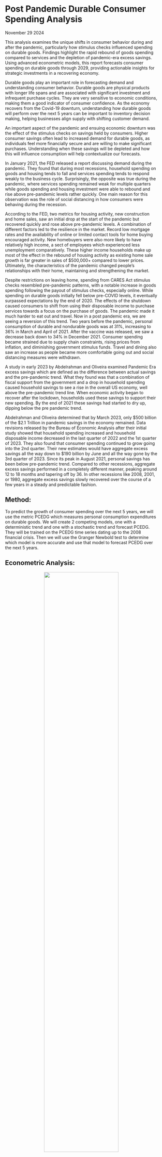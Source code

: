 # Post Pandemic Durable Consumer Spending Analysis


November 29 2024

This analysis examines the unique shifts in consumer behavior during and after the pandemic, particularly how stimulus checks influenced spending on durable goods. Findings highlight the rapid rebound of goods spending compared to services and the depletion of pandemic-era excess savings. Using advanced econometric models, this report forecasts consumer spending on durable goods through 2029, providing actionable insights for strategic investments in a recovering economy.

Durable goods play an important role in forecasting demand and understanding consumer behavior.  Durable goods are physical products with longer life spans and are associated with significant investment and infrequent purchase cycles.  They are very sensitive to economic conditions, making them a good indicator of consumer confidence.  As the economy recovers from the Covid-19 downturn, understanding how durable goods will perform over the next 5 years can be important to inventory decision making, helping businesses align supply with shifting customer demand.  

An important aspect of the pandemic and ensuing economic downturn was the effect of the stimulus checks on savings held by consumers.  Higher consumer savings often lead to increased demand for durable goods, as individuals feel more financially secure and are willing to make significant purchases.  Understanding when these savings will be depleted and how this will influence consumption will help contextualize our forecasts.  

In January 2021, the FED released a report discussing demand during the pandemic.  They found that during most recessions, household spending on goods and housing tends to fall and services spending tends to respond weakly to the business cycle.  Surprisingly, the opposite was true during the pandemic, where services spending remained weak for multiple quarters while goods spending and housing investment were able to rebound and rise above pre-pandemic levels rather quickly.  One main reason for this observation was the role of social distancing in how consumers were behaving during the recession.  

According to the FED, two metrics for housing activity, new construction and home sales, saw an initial drop at the start of the pandemic but recovered quickly and rose above pre-pandemic levels.  A combination of different factors led to the resilience in the market.  Record low mortgage rates and the availability of online or limited contact tools for home buying encouraged activity.  New homebuyers were also more likely to have relatively high income, a sect of employees which experienced less unemployment comparatively.  These higher income households make up most of the effect in the rebound of housing activity as existing home sale growth is far greater in sales of $500,000+ compared to lower prices.  Ultimately, the characteristics of the pandemic changed people’s relationships with their home, maintaining and strengthening the market.  

Despite restrictions on leaving home, spending from CARES Act stimulus checks resembled pre-pandemic patterns, with a notable increase in goods spending following the payout of stimulus checks, especially online. While spending on durable goods initially fell below pre-COVID levels, it eventually surpassed expectations by the end of 2020\.  The effects of the shutdown caused consumers to shift from using their disposable income to purchase services towards a focus on the purchase of goods.  The pandemic made it much harder to eat out and travel.  Now in a post pandemic era, we are seeing a reversion of this trend.  Two years before the pandemic, personal consumption of durable and nondurable goods was at 31%, increasing to 36% in March and April of 2021\.  After the vaccine was released, we saw a decrease back down to 34% in December 2021\.  Consumer spending became strained due to supply chain constraints, rising prices from inflation, and diminishing government stimulus funds.  Travel and dining also saw an increase as people became more comfortable going out and social distancing measures were withdrawn.  

A study in early 2023 by Abdelrahman and Oliveira examined Pandemic Era excess savings which are defined as the difference between actual savings and the pre-pandemic trend.  What they found was that a combination of fiscal support from the government and a drop in household spending caused household savings to see a rise in the overall US economy, well above the pre-pandemic trend line.  When economic activity began to recover after the lockdown, households used these savings to support their new spending.  By the end of 2021 these savings had started to dry up, dipping below the pre pandemic trend.  

Abdelrahman and Oliveira determined that by March 2023, only $500 billion of the $2.1 Trillion in pandemic savings in the economy remained. Data revisions released by the Bureau of Economic Analysis after their initial study showed that household spending increased and household disposable income decreased in the last quarter of 2022 and the 1st quarter of 2023\.  They also found that consumer spending continued to grow going into the 2nd quarter.  Their new estimates would have aggregate excess savings all the way down to $190 billion by June and all the way gone by the 3rd quarter of 2023\.  Since its peak in August 2021, personal savings has been below pre-pandemic trend.  Compared to other recessions, aggregate excess savings performed in a completely different manner, peaking around 12 to 18 months and tapering off by 36\.  In other recessions like 2008, 2001, or 1980, aggregate excess savings slowly recovered over the course of a few years in a steady and predictable fashion.  

## Method:


To predict the growth of consumer spending over the next 5 years, we will use the metric PCEDG which measures personal consumption expenditures on durable goods.  We will create 2 competing models, one with a deterministic trend and one with a stochastic trend and forecast PCEDG. They will be trained on the PCEDG time series dating up to the 2008 financial crisis.  Then we will use the Granger Newbold test to determine which model is more accurate and use that model to forecast PCEDG over the next 5 years.  



## Econometric Analysis:

<p align="center">
  <img src="https://github.com/chuckles023/Post-Pandemic-Durable-Consumer-Spending-Analysis/blob/main/images/pi31.png" width="70%">
</p>

 
**A graph of PCEDG (1984 \- Present)**  
**Unit: Billions of Dollars**  
**Frequency: Monthly**

| Dickey-Fuller Unit Root Test, Series LPCE Regression Run From 1984:05 to 2009:01 Observations        298 With intercept and trend With 3 lags chosen from 4 by AIC Null is unit root. Reject in left tail. Sig Level    Crit Value 1%(\*\*)         \-3.99236 5%(\*)          \-3.42635 10%            \-3.13610 T-Statistic     0.52263  | Dickey-Fuller Unit Root Test, Series DIFFPCE Regression Run From 1984:04 to 2009:01 Observations        299 With intercept and trend With 2 lags chosen from 4 by AIC Null is unit root. Reject in left tail. Sig Level    Crit Value 1%(\*\*)        \-3.9923 5%(\*)         \-3.4263 10%           \-3.1361 T-Statistic  \-14.4328\*\*  |
| :---- | :---- |

First we run a Dickey-Fuller Unit Root Test on 2 variables to determine if there is a unit root in the data.  LPCE takes the log of PCEDG to stabilize variance in the data.  DIFFPCE is the first difference of LPCE which further removes trends from the data.  The T statistic from the test on the left is 0.52263, greater than the critical value, so we fail to reject the null hypothesis of a unit root in the LPCE series.  We now know that the data has a stochastic trend.  The T statistic of the test on the right is \-14.4328, less than the critical value, so we reject the null hypothesis of a unit root.  We have removed the trend from the data.      

## Modeling Personal Consumption using a Deterministic Trend ARMA (3,3):

|  Box-Jenkins \- Estimation by LS Gauss-Newton NO CONVERGENCE IN 100 ITERATIONS LAST CRITERION WAS  0.0003008 TRY INCREASING ITERS OPTION Dependent Variable LPCE Monthly Data From 1984:01 To 2009:01 Usable Observations                       301 Degrees of Freedom                        293 Centered R^2                        0.9957698 R-Bar^2                             0.9956688 Uncentered R^2                      0.9999853 Mean of Dependent Variable       6.5286337876 Std Error of Dependent Variable  0.3860471760 Standard Error of Estimate       0.0254065885 Sum of Squared Residuals         0.1891299579 Log Likelihood                       682.4504 Durbin-Watson Statistic                2.0590 Q(36-6)                               24.9151 Significance Level of Q             0.7291489     Variable                        Coeff      Std Error      T-Stat      Signif \*\*\*\*\*\*\*\*\*\*\*\*\*\*\*\*\*\*\*\*\*\*\*\*\*\*\*\*\*\*\*\*\*\*\*\*\*\*\*\*\*\*\*\*\*\*\*\*\*\*\*\*\*\*\*\*\*\*\*\*\*\*\*\*\*\*\*\*\*\*\*\*\*\*\*\*\*\*\*\*\*\*\*\* 1\.  CONSTANT                        177.67946  11378.06246      0.01562  0.98755139 2\.  AR{1}                             0.89998      0.42986      2.09365  0.03715081 3\.  AR{2}                            \-0.13693      0.45329     \-0.30208  0.76280702 4\.  AR{3}                             0.23639      0.36665      0.64474  0.51960104 5\.  MA{1}                            \-0.31526      0.43410     \-0.72623  0.46827769 6\.  MA{2}                             0.07209      0.35221      0.20467  0.83797417 7\.  MA{3}                             0.00796      0.19433      0.04095  0.96736128 8\.  TREND                            \-0.04522      1.90340     \-0.02376  0.98106099 | Inverse Roots of AR and MA polynomials Absolute Value of MA Roots 1   0.077592 2   0.320262 3   0.320262 Absolute Value of AR Roots 1   0.486304 2   0.486304 3   0.999587 |
| :---- | :---- |

<p align="center">
  <img src = "https://github.com/chuckles023/Post-Pandemic-Durable-Consumer-Spending-Analysis/blob/main/images/pi32.png" width="45%">
  <img src = "https://github.com/chuckles023/Post-Pandemic-Durable-Consumer-Spending-Analysis/blob/main/images/pi33.png" width="45%">
</p>

The deterministic trend ARMA (3,3) model for the log of personal consumption expenditures (LPCE) demonstrates a strong overall fit, with an R2R2 of 0.9958. However, individual parameter significance is mixed:

* Trend Term: The coefficient (-0.04522) is not statistically significant (p=0.981p=0.981). 
* AR(1): Statistically significant (p=0.037p=0.037), indicating a relationship between current and previous periods.
* Other AR/MA Terms: Generally not significant, suggesting potential overfitting or issues in capturing underlying data dynamics. Despite high R2R2, the lack of significant coefficients raises concerns about the model's predictive power and robustness.

| ![][https://github.com/chuckles023/Post-Pandemic-Durable-Consumer-Spending-Analysis/blob/main/images/pi34.png] | Forecast Analysis for PCEFOR From 2009:02 to 2014:12 Mean Error                 \-0.0887747 Mean Absolute Error         0.0936523 Root Mean Square Error      0.1139442 Mean Square Error            0.012983 Theil's U                  153.145408 Mean Pct Error              \-0.012800 Mean Abs Pct Error           0.013504 Root Mean Square Pct Error   0.016431 Theil's Relative U         153.980148 Theil Inequality Measure     0.008164   Bias                       0.607007   Variance                   0.372274   Covariance                 0.020719  |
| :---- | :---- |

Forecast analysis reveals:

* Mean Absolute Error (MAE): 0.0937, indicating the model's average forecast error is small relative to the scale of LPCE.  
* Root Mean Square Error (RMSE): 0.1139, slightly larger, suggesting occasional larger deviations.  
* Theil's U (153.15): Very high, indicating poor relative performance compared to naive forecasting methods. While the deterministic trend model captures overall trends, its high forecast error variance and poor comparative performance suggest limited accuracy for long-term forecasting.

 

## Modeling Personal Consumption Expenditures using a Stochastic Trend ARIMA (1,1,3):

| Box-Jenkins \- Estimation by LS Gauss-Newton Convergence in    42 Iterations. Final criterion was  0.0000071 \<=  0.0000100 Dependent Variable LPCE, differenced 1 times Monthly Data From 1984:01 To 2009:01 Usable Observations                       301 Degrees of Freedom                        296 Centered R^2                        0.9956981 R-Bar^2                             0.9956399 Uncentered R^2                      0.9999851 Mean of Dependent Variable       6.5286337876 Std Error of Dependent Variable  0.3860471760 Standard Error of Estimate       0.0254910500 Sum of Squared Residuals         0.1923389145 Log Likelihood                       679.9183 Durbin-Watson Statistic                1.9915 Q(36-4)                               23.8464 Significance Level of Q             0.8499215     Variable                        Coeff      Std Error      T-Stat      Signif \*\*\*\*\*\*\*\*\*\*\*\*\*\*\*\*\*\*\*\*\*\*\*\*\*\*\*\*\*\*\*\*\*\*\*\*\*\*\*\*\*\*\*\*\*\*\*\*\*\*\*\*\*\*\*\*\*\*\*\*\*\*\*\*\*\*\*\*\*\*\*\*\*\*\*\*\*\*\*\*\*\*\*\* 1\.  CONSTANT                      0.003639446  0.000864197      4.21136  0.00003372 2\.  AR{1}                         0.464862437  0.233597543      1.99001  0.04750909 3\.  MA{1}                        \-0.897620343  0.235492944     \-3.81167  0.00016793 4\.  MA{2}                         0.062120168  0.130665772      0.47541  0.63484348 5\.  MA{3}                         0.147139486  0.060113638      2.44769  0.01495840  | Inverse Roots of AR and MA polynomials Absolute Value of MA Roots 1   0.322716 2   0.675235 3   0.675235 Absolute Value of AR Roots 1   0.464862 2   1.000000 |
| :---- | :---- |

<p align="center">
  <img src = "https://github.com/chuckles023/Post-Pandemic-Durable-Consumer-Spending-Analysis/blob/main/images/pi35.png" width="45%">
  <img src = "https://github.com/chuckles023/Post-Pandemic-Durable-Consumer-Spending-Analysis/blob/main/images/pi36.png" width="45%">
</p>

The stochastic trend ARIMA (1,1,3) model for LPCE exhibits:

* Significant Parameters: The constant (p=0.000p=0.000), AR(1) (p=0.048p=0.048), and MA(3) (p=0.015p=0.015) are statistically significant, supporting the inclusion of these terms. 
* Good Fit: R2=0.9957R2=0.9957, comparable to the deterministic model, but with fewer parameters.  
* Stationarity Achieved: Differencing effectively removed the stochastic trend. This model is more parsimonious and statistically valid, suggesting it better captures the dynamics of LPCE.

 

| ![][https://github.com/chuckles023/Post-Pandemic-Durable-Consumer-Spending-Analysis/blob/main/images/pi37.png] | Forecast Analysis for PCEFOR2 From 2009:02 to 2014:12 Mean Error                 0.02069965 Mean Absolute Error        0.02227465 Root Mean Square Error     0.02517930 Mean Square Error            0.000634 Theil's U                    7.002004 Mean Pct Error               0.002937 Mean Abs Pct Error           0.003164 Root Mean Square Pct Error   0.003579 Theil's Relative U           7.045567 Theil Inequality Measure     0.001790   Bias                       0.675832   Variance                   0.000000   Covariance                 0.324168  |
| :---- | :---- |

Forecast analysis for ARIMA (1,1,3) indicates:

* Lower Forecast Errors: MAE of 0.0223 and RMSE of 0.0252, much smaller than the deterministic trend model.  
* Theil's U (7.00): Drastically lower, showing better forecasting accuracy relative to naive methods. This model's reduced errors and superior performance metrics suggest it is the better choice for forecasting LPCE.

 

## Model Comparisons:

**![][https://github.com/chuckles023/Post-Pandemic-Durable-Consumer-Spending-Analysis/blob/main/images/pi38.png]**  
**Granger-Newbold Test:**

Granger-Newbold Forecast Comparison Test  
Forecasts of LPCE over 2009:02 to 2014:12

Forecast Test Stat P(GN\>x)  
PCEFOR     20.1132 0.00000  
PCEFOR2   \-20.1132 1.00000

| Deterministic Trend:![][https://github.com/chuckles023/Post-Pandemic-Durable-Consumer-Spending-Analysis/blob/main/images/pi39.png] | Stochastic Trend:![][https://github.com/chuckles023/Post-Pandemic-Durable-Consumer-Spending-Analysis/blob/main/images/pi310.png] |
| :---- | :---- |
| Correlations of PCEFOR Errors Monthly Data From 2009:02 To 2014:12 Lag     ACF        PACF    1   0.970391   0.970391    2   0.954876   0.226546    3   0.947539   0.199033    4   0.934967  \-0.005741    5   0.920045  \-0.046836    6   0.904972  \-0.054346    7   0.896462   0.088038    8   0.872603  \-0.236849 Ljung-Box Q-Statistics Lags  Statistic Signif Lvl    1     69.723   0.000000    2    138.213   0.000000    3    206.646   0.000000    4    274.270   0.000000    5    340.744   0.000000    6    406.048   0.000000    7    471.131   0.000000    8    533.774   0.000000 | Correlations of PCEFOR2 Errors Monthly Data From 2009:02 To 2014:12 Lag     ACF        PACF    1    0.32363    0.32363    2    0.05188   \-0.05904    3    0.03070    0.03589    4   \-0.07522   \-0.10519    5   \-0.19145   \-0.15039    6   \-0.23875   \-0.15164    7   \-0.08414    0.04367    8   \-0.19210   \-0.20994 Ljung-Box Q-Statistics Lags  Statistic Signif Lvl    1      7.755   0.005357    2      7.957   0.018713    3      8.029   0.045419    4      8.467   0.075908    5     11.345   0.044953    6     15.890   0.014355    7     16.464   0.021201    8     19.500   0.012403 |

Diebold-Mariano Forecast Comparison Test  
Forecasts of PCEDG over 2009:02 to 2014:12  
Test Statistics Corrected for Serial Correlation of 6 lags  
Forecast    MSE     Test Stat P(DM\>x)  
PCEXP    16169.1851    2.8794 0.00199  
PCEXP2     806.9966   \-2.8794 0.99801

Granger-Newbold Test:
A test statistic of 20.1132 for the deterministic model and \-20.1132 for the stochastic model confirms significant differences in forecasting accuracy. The stochastic trend model is superior, as its errors exhibit lower autocorrelation and variance.

Diebold-Mariano Test:
The stochastic model (MSE \= 807\) significantly outperforms the deterministic model (MSE \= 16169), with a pp-value of 0.002 favoring the stochastic trend model. Conclusion: The stochastic trend ARIMA model is the more accurate and reliable choice for forecasting.

## Forecasting 2024-2029 using the ARIMA Model:

### Model:

| Box-Jenkins \- Estimation by LS Gauss-Newton Convergence in    18 Iterations. Final criterion was  0.0000059 \<=  0.0000100 Dependent Variable LPCE, differenced 1 times Monthly Data From 1984:01 To 2024:10 Usable Observations                       490 Degrees of Freedom                        485 Centered R^2                        0.9969376 R-Bar^2                             0.9969123 Uncentered R^2                      0.9999839 Mean of Dependent Variable       6.8148112637 Std Error of Dependent Variable  0.4961822306 Standard Error of Estimate       0.0275712126 Sum of Squared Residuals         0.3686833052 Log Likelihood                      1066.8147 Durbin-Watson Statistic                1.9965 Q(36-4)                               31.8843 Significance Level of Q             0.4724967     Variable                        Coeff      Std Error      T-Stat      Signif \*\*\*\*\*\*\*\*\*\*\*\*\*\*\*\*\*\*\*\*\*\*\*\*\*\*\*\*\*\*\*\*\*\*\*\*\*\*\*\*\*\*\*\*\*\*\*\*\*\*\*\*\*\*\*\*\*\*\*\*\*\*\*\*\*\*\*\*\*\*\*\*\*\*\*\*\*\*\*\*\*\*\*\* 1\.  CONSTANT                      0.003844793  0.000683903      5.62184  0.00000003 2\.  AR{1}                         0.290354553  0.484454476      0.59934  0.54922383 3\.  MA{1}                        \-0.556794226  0.485359352     \-1.14718  0.25187310 4\.  MA{2}                        \-0.137833740  0.137726044     \-1.00078  0.31743127 5\.  MA{3}                         0.082433978  0.107368024      0.76777  0.44299730  | Inverse Roots of AR and MA polynomials Absolute Value of MA Roots 1   0.379356 2   0.425718 3   0.510432 Absolute Value of AR Roots 1   0.290355 2   1.000000  |
| :---- | :---- |
| ![][https://github.com/chuckles023/Post-Pandemic-Durable-Consumer-Spending-Analysis/blob/main/images/pi311.png] | ![][https://github.com/chuckles023/Post-Pandemic-Durable-Consumer-Spending-Analysis/blob/main/images/pi312.png] |

### Forecasts:

**Random Simulation Forecast:**  
forecast for 2025:05    2283.81536  
forecast for 2025:11    2240.53694  
forecast for 2029:01    2614.70652  
![][https://github.com/chuckles023/Post-Pandemic-Durable-Consumer-Spending-Analysis/blob/main/images/pi313.png]

**Bootstrap Forecast:**  
forecast for 2025:05    2376.59793  
forecast for 2025:11    2529.02747  
forecast for 2029:01    2736.78437

![][https://github.com/chuckles023/Post-Pandemic-Durable-Consumer-Spending-Analysis/blob/main/images/pi314.png]

## Conclusion:

From the research I can determine that excess household savings are in fact going down, but I believe that they will deviate towards the trend and will recover over the next couple years as we see inflation cool down, as it was at its peak in June 2022\.  Consumer spending overall was very different during the pandemic which had an effect on how savings were used, which will also return to the pre-pandemic trend. The stochastic trend model predicts a sustained increase in durable goods spending through 2029, providing a robust basis for investment decisions. While uncertainties remain, such as potential economic shocks, the forecast supports confidence in market stability and growth in the durable goods sector.  

**Sources:**

1. [**https://www.frbsf.org/research-and-insights/publications/economic-letter/2023/05/rise-and-fall-of-pandemic-excess-savings/**](https://www.frbsf.org/research-and-insights/publications/economic-letter/2023/05/rise-and-fall-of-pandemic-excess-savings/)

2. [**https://www.frbsf.org/research-and-insights/data-and-indicators/pandemic-era-excess-savings/**](https://www.frbsf.org/research-and-insights/data-and-indicators/pandemic-era-excess-savings/)

3. [**https://www.federalreserve.gov/econres/notes/feds-notes/the-unusual-composition-of-demand-during-the-pandemic-20210114.html**](https://www.federalreserve.gov/econres/notes/feds-notes/the-unusual-composition-of-demand-during-the-pandemic-20210114.html) 

4. [**https://www.wsj.com/articles/consumers-are-pivoting-spending-to-services-like-dining-and-travel-11643797808**](https://www.wsj.com/articles/consumers-are-pivoting-spending-to-services-like-dining-and-travel-11643797808) 

**Google Doc Backup: [https://docs.google.com/document/d/1Y-tgRmOcSbbQkaNLWTNiM6cHRU4rmoXSLNVfwsDYYpE/edit?usp=sharing](https://docs.google.com/document/d/1Y-tgRmOcSbbQkaNLWTNiM6cHRU4rmoXSLNVfwsDYYpE/edit?usp=sharing)** 
